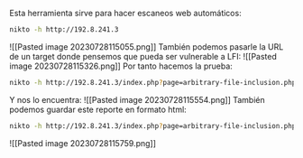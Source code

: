 Esta herramienta sirve para hacer escaneos web automáticos:
```bash
nikto -h http://192.8.241.3
```
![[Pasted image 20230728115055.png]]
También podemos pasarle la URL de un target donde pensemos que pueda ser vulnerable a LFI:
![[Pasted image 20230728115326.png]]
Por tanto hacemos la prueba:
```bash
nikto -h http://192.8.241.3/index.php?page=arbitrary-file-inclusion.php -Tuning 5 -Display V
```
Y nos lo encuentra:
![[Pasted image 20230728115554.png]]
También podemos guardar este reporte en formato html:
```bash
nikto -h http://192.8.241.3/index.php?page=arbitrary-file-inclusion.php -Tuning 5 -Display V -o nikto.html -Format htm
```
![[Pasted image 20230728115759.png]]